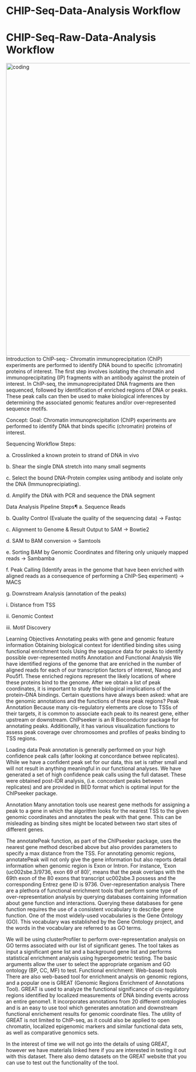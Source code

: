 # CHIP-Seq-Data-Analysis Workflow
# CHIP-Seq-Raw-Data-Analysis Workflow 
<img align="right" alt="coding" width ="800" src= "https://hbctraining.github.io/Intro-to-ChIPseq/img/chip_workflow_june2017_step5.png">



Introduction to ChIP-seq:-
Chromatin immunoprecipitation (ChIP) experiments are performed to identify DNA bound to specific (chromatin) proteins of interest. The first step involves isolating the chromatin and immunoprecipitating (IP) fragments with an antibody against the protein of interest. In ChIP-seq, the immunoprecipitated DNA fragments are then sequenced, followed by identification of enriched regions of DNA or peaks. These peak calls can then be used to make biological inferences by determining the associated genomic features and/or over-represented sequence motifs.

Concept:
Goal: Chromatin immunoprecipitation (ChIP) experiments are performed to identify DNA that binds specific (chromatin) proteins of interest.

Sequencing Workflow Steps:

a. Crosslinked a known protein to strand of DNA in vivo

b. Shear the single DNA stretch into many small segments

c. Select the bound DNA-Protein complex using antibody and isolate only the DNA (Immunoprecipiating).

d. Amplify the DNA with PCR and sequence the DNA segment

Data Analysis Pipeline Steps¶
a. Sequence Reads

b. Quality Control (Evaluate the quality of the sequencing data) -> Fastqc

c. Alignment to Genome & Result Output to SAM -> Bowtie2

d. SAM to BAM conversion -> Samtools

e. Sorting BAM by Genomic Coordinates and filtering only uniquely mapped reads -> Sambamba

f. Peak Calling (Identify areas in the genome that have been enriched with aligned reads as a consequence of performing a ChIP-Seq experiment) -> MACS

g. Downstream Analysis (annotation of the peaks)

i. Distance from TSS

ii. Genomic Context

iii. Motif Discovery










Learning Objectives
Annotating peaks with gene and genomic feature information
Obtaining biological context for identified binding sites using functional enrichment tools
Using the seqqunce data for peaks to identify possible over-represented motifs
Annotation and Functional Analysis
We have identified regions of the genome that are enriched in the number of aligned reads for each of our transcription factors of interest, Nanog and Pou5f1. These enriched regions represent the likely locations of where these proteins bind to the genome. After we obtain a list of peak coordinates, it is important to study the biological implications of the protein–DNA bindings. Certain questions have always been asked: what are the genomic annotations and the functions of these peak regions?
Peak Annotation
Because many cis-regulatory elements are close to TSSs of their targets, it is common to associate each peak to its nearest gene, either upstream or downstream. ChIPseeker is an R Bioconductor package for annotating peaks. Additionally, it has various visualization functions to assess peak coverage over chromosomes and profiles of peaks binding to TSS regions.

Loading data
Peak annotation is generally performed on your high confidence peak calls (after looking at concordance betwee replicates). While we have a confident peak set for our data, this set is rather small and will not result in anything meaningful in our functional analyses. We have generated a set of high confidence peak calls using the full dataset. These were obtained post-IDR analysis, (i.e. concordant peaks between replicates) and are provided in BED format which is optimal input for the ChIPseeker package.

Annotation
Many annotation tools use nearest gene methods for assigning a peak to a gene in which the algorithm looks for the nearest TSS to the given genomic coordinates and annotates the peak with that gene. This can be misleading as binding sites might be located between two start sites of different genes.

The annotatePeak function, as part of the ChIPseeker package, uses the nearest gene method described above but also provides parameters to specify a max distance from the TSS. For annotating genomic regions, annotatePeak will not only give the gene information but also reports detail information when genomic region is Exon or Intron. For instance, ‘Exon (uc002sbe.3/9736, exon 69 of 80)’, means that the peak overlaps with the 69th exon of the 80 exons that transcript uc002sbe.3 possess and the corresponding Entrez gene ID is 9736.
Over-representation analysis
There are a plethora of functional enrichment tools that perform some type of over-representation analysis by querying databases containing information about gene function and interactions. Querying these databases for gene function requires the use of a consistent vocabulary to describe gene function. One of the most widely-used vocabularies is the Gene Ontology (GO). This vocabulary was established by the Gene Ontology project, and the words in the vocabulary are referred to as GO terms.

We will be using clusterProfiler to perform over-representation analysis on GO terms associated with our list of significant genes. The tool takes as input a significant gene list and a background gene list and performs statistical enrichment analysis using hypergeometric testing. The basic arguments allow the user to select the appropriate organism and GO ontology (BP, CC, MF) to test.
Functional enrichment: Web-based tools
There are also web-based tool for enrichment analysis on genomic regions, and a popular one is GREAT (Genomic Regions Enrichment of Annotations Tool). GREAT is used to analyze the functional significance of cis-regulatory regions identified by localized measurements of DNA binding events across an entire genome1. It incorporates annotations from 20 different ontologies and is an easy to use tool which generates annotation and downstream functional enrichement results for genomic coordinate files. The utility of GREAT is not limited to ChIP-seq, as it could also be applied to open chromatin, localized epigenomic markers and similar functional data sets, as well as comparative genomics sets.

In the interest of time we will not go into the details of using GREAT, however we have materials linked here if you are interested in testing it out with this dataset. There also demo datasets on the GREAT website that you can use to test out the functionality of the tool.

